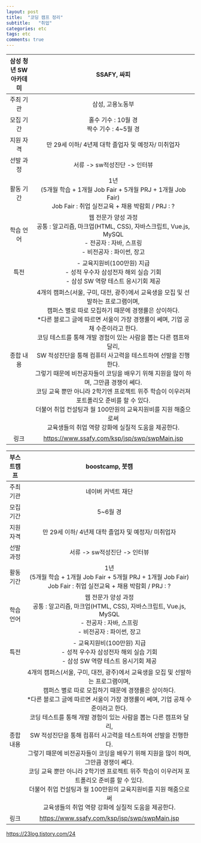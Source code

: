 ```yaml
---
layout: post
title:  "코딩 캠프 정리"
subtitle:   "취업"
categories: etc
tags: etc
comments: true
---
```




| 삼성 청년 SW 아카데미 | SSAFY, 싸피 | 
|:--------:|:--------:|
| 주최 기관 | 삼성, 고용노동부 |
| 모집 기간 | 홀수 기수 : 10월 경<br>짝수 기수 : 4~5월 경|
| 지원 자격 | 만 29세 이하/ 4년제 대학 졸업자 및 예정자/ 미취업자 |
| 선발 과정 | 서류 -> sw적성진단 -> 인터뷰 |
| 활동 기간 | 1년<br>(5개월 학습 + 1개월 Job Fair + 5개월 PRJ + 1개월 Job Fair) <br> Job Fair : 취업 실전교육 + 채용 박람회 / PRJ : ? |
| 학습 언어 | 웹 전문가 양성 과정<br>공통 : 알고리즘, 마크업(HTML, CSS), 자바스크립트, Vue.js, MySQL<br>- 전공자 : 자바, 스프링<br>- 비전공자 : 파이썬, 장고 |
| 특전 | - 교육지원비(100만원) 지급<br>- 성적 우수자 삼성전자 해외 실습 기회<br>- 삼성 SW 역량 테스트 응시기회 제공 |
| 종합 내용 | 4개의 캠퍼스(서울, 구미, 대전, 광주)에서 교육생을 모집 및 선발하는 프로그램이며,<br>캠퍼스 별로 따로 모집하기 때문에 경쟁률은 상이하다.<br>*다른 블로그 글에 따르면 서울이 가장 경쟁률이 쎄며, 기업 공채 수준이라고 한다.<br>코딩 테스트를 통해 개발 경험이 있는 사람을 뽑는 다른 캠프와 달리, <br>SW 적성진단을 통해 컴퓨터 사고력을 테스트하여 선발을 진행한다. <br>그렇기 때문에 비전공자들이 코딩을 배우기 위해 지원을 많이 하며, 그만큼 경쟁이 쎄다.<br>코딩 교육 뿐만 아니라 2학기엔 프로젝트 위주 학습이 이우러져 포트폴리오 준비를 할 수 있다.<br>더불어 취업 컨설팅과 월 100만원의 교육지원비를 지원 해줌으로써 <br>교육생들의 취업 역량 강화에 실질적 도움을 제공한다. |
| 링크 | https://www.ssafy.com/ksp/jsp/swp/swpMain.jsp |



| 부스트캠프 | boostcamp, 붓캠 | 
|:--------:|:--------:|
| 주최 기관 | 네이버 커넥트 재단 |
| 모집 기간 | 5~6월 경 |
| 지원 자격 | 만 29세 이하/ 4년제 대학 졸업자 및 예정자/ 미취업자 |
| 선발 과정 | 서류 -> sw적성진단 -> 인터뷰 |
| 활동 기간 | 1년<br>(5개월 학습 + 1개월 Job Fair + 5개월 PRJ + 1개월 Job Fair) <br> Job Fair : 취업 실전교육 + 채용 박람회 / PRJ : ? |
| 학습 언어 | 웹 전문가 양성 과정<br>공통 : 알고리즘, 마크업(HTML, CSS), 자바스크립트, Vue.js, MySQL<br>- 전공자 : 자바, 스프링<br>- 비전공자 : 파이썬, 장고 |
| 특전 | - 교육지원비(100만원) 지급<br>- 성적 우수자 삼성전자 해외 실습 기회<br>- 삼성 SW 역량 테스트 응시기회 제공 |
| 종합 내용 | 4개의 캠퍼스(서울, 구미, 대전, 광주)에서 교육생을 모집 및 선발하는 프로그램이며,<br>캠퍼스 별로 따로 모집하기 때문에 경쟁률은 상이하다.<br>*다른 블로그 글에 따르면 서울이 가장 경쟁률이 쎄며, 기업 공채 수준이라고 한다.<br>코딩 테스트를 통해 개발 경험이 있는 사람을 뽑는 다른 캠프와 달리, <br>SW 적성진단을 통해 컴퓨터 사고력을 테스트하여 선발을 진행한다. <br>그렇기 때문에 비전공자들이 코딩을 배우기 위해 지원을 많이 하며, 그만큼 경쟁이 쎄다.<br>코딩 교육 뿐만 아니라 2학기엔 프로젝트 위주 학습이 이우러져 포트폴리오 준비를 할 수 있다.<br>더불어 취업 컨설팅과 월 100만원의 교육지원비를 지원 해줌으로써 <br>교육생들의 취업 역량 강화에 실질적 도움을 제공한다. |
| 링크 | https://www.ssafy.com/ksp/jsp/swp/swpMain.jsp |


https://23log.tistory.com/24
